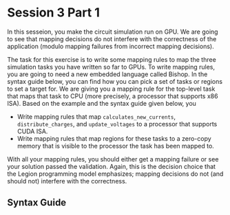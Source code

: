 # Session 3 Part 1

In this sesseion, you make the circuit simulation run on GPU. We are going to see that mapping decisions do not interfere with the correctness of the application (modulo mapping failures from incorrect mapping decisions).

The task for this exercise is to write some mapping rules to map the three simulation tasks you have written so far to GPUs. To write mapping rules, you are going to need a new embedded language called Bishop. In the syntax guide below, you can find how you can pick a set of tasks or regions to set a target for. We are giving you a mapping rule for the top-level task that maps that task to CPU (more precisely, a processor that supports x86 ISA). Based on the example and the syntax guide given below, you

- Write mapping rules that map `calculates_new_currents`, `distribute_charges`, and `update_voltages` to a processor that supports CUDA ISA.
- Write mapping rules that map regions for these tasks to a zero-copy memory that is visible to the processor the task has been mapped to.

With all your mapping rules, you should either get a mapping failure or see your solution passed the validation. Again, this is the decision choice that the Legion programming model emphasizes; mapping decisions do not (and should not) interfere with the correctness.

## Syntax Guide
